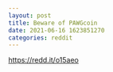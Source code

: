 ```yaml
--- 
layout: post 
title: Beware of PAWGcoin 
date: 2021-06-16 1623851270 
categories: reddit 
--- 
```

https://redd.it/o15aeo